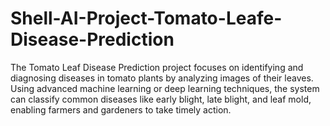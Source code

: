 # Shell-AI-Project-Tomato-Leafe-Disease-Prediction
The Tomato Leaf Disease Prediction project focuses on identifying and diagnosing diseases in tomato plants by analyzing images of their leaves. Using advanced machine learning or deep learning techniques, the system can classify common diseases like early blight, late blight, and leaf mold, enabling farmers and gardeners to take timely action. 
